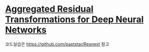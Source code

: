 # [Aggregated Residual Transformations for Deep Neural Networks](https://arxiv.org/pdf/1611.05431.pdf)

코드실습은 https://github.com/paststar/Resnext 참고
